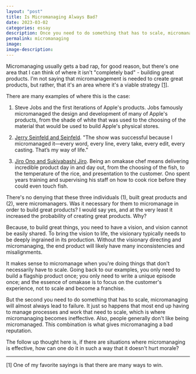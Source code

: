 ```yaml
---
layout: "post"
title: Is Micromanaging Always Bad?
date: 2023-03-02
categories: essay
description: Once you need to do something that has to scale, micromanaging doesn't make sense.
permalink: micromanaging
image:
image-description:
---
```

Micromanaging usually gets a bad rap, for good reason, but there's one area that I can think of where it isn't "completely bad" - building great products. I'm not saying that micromanagement is needed to create great products, but rather, that it's an area where it's a viable strategy <a href="#note1">[1]</a>.

There are many examples of where this is the case:

1. Steve Jobs and the first iterations of Apple's products. Jobs famously micromanaged the design and development of many of Apple's products, from the shade of white that was used to the choosing of the material that would be used to build Apple's physical stores.

2. [Jerry Seinfeld and Seinfeld](https://hbr.org/2017/01/lifes-work-jerry-seinfeld). "The show was successful because I micromanaged it—every word, every line, every take, every edit, every casting. That’s my way of life."

3. [Jiro Ono and Sukiyabashi Jiro](https://en.wikipedia.org/wiki/Jiro_Dreams_of_Sushi?useskin=vector). Being an omakase chef means delivering incredible product day in and day out, from the choosing of the fish, to the temperature of the rice, and presentation to the customer. Ono spent years training and supervising his staff on how to cook rice before they could even touch fish.

There's no denying that these three individuals (1), built great products and (2), were micromanagers. Was it necessary for them to micromanage in order to build great products? I would say yes, and at the very least it increased the probability of creating great products. Why? 

Because, to build great things, you need to have a vision, and vision cannot be easily shared. To bring the vision to life, the visionary typically needs to be deeply ingrained in its production. Without the visionary directing and micromanaging, the end product will likely have many inconsistencies and misalignments.

It makes sense to micromanage when you're doing things that don't necessarily have to scale. Going back to our examples, you only need to build a flagship product once; you only need to write a unique episode once; and the essence of omakase is to focus on the customer's experience, not to scale and become a franchise.

But the second you need to do something that has to scale, micromanaging will almost always lead to failure. It just so happens that most end up having to manage processes and work that need to scale, which is where micromanaging becomes ineffective. Also, people generally don't like being micromanaged. This combination is what gives micromanaging a bad reputation.

The follow up thought here is, if there are situations where micromanaging is effective, how can one do it in such a way that it doesn't hurt morale?

---
<span id="note1">[1] One of my favorite sayings is that there are many ways to win.</span>